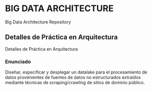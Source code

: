 # BIG DATA ARCHITECTURE
Big Data Architecture Repository

## Detalles de Práctica en Arquitectura
Detalles de Práctica en Arquitectura

### Enunciado
Diseñar, especificar y desplegar un datalake para el procesamiento de datos provenientes de fuentes de datos no estructurados extraídos mediante técnicas de scraping/crawling de sitios de dominio público.

